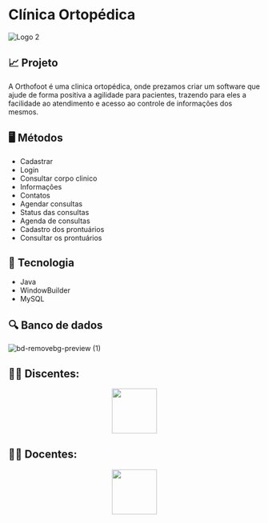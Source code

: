 # Clínica Ortopédica

![Logo 2](https://user-images.githubusercontent.com/111135808/224034532-c135e2cb-9160-4914-9e18-f5193f0aaaa3.png)


<h2> 📈 Projeto </h2>

<p> A Orthofoot é uma clinica ortopédica, onde prezamos criar um software que ajude de forma positiva a agilidade para pacientes, trazendo para eles a facilidade ao atendimento e acesso ao controle de informações dos mesmos. </p>

<h2> 🖥️ Métodos </h2>

+ Cadastrar
+ Login 
+ Consultar corpo clinico
+ Informações
+ Contatos
+ Agendar consultas
+ Status das consultas
+ Agenda de consultas
+ Cadastro dos prontuários
+ Consultar os prontuários

<h2> 🚀 Tecnologia </h2>
 
 + Java 
 + WindowBuilder
 + MySQL
 
 <h2> 🔍 Banco de dados </h2>
 
 ![bd-removebg-preview (1)](https://user-images.githubusercontent.com/111135808/224034862-977c955a-6309-423b-a669-64b03ea63782.png)


 <h2> 🧑‍🎓 Discentes: </h2>
 <div align="center">
  <a href="https://linktr.ee/orthofoot" target="_blank"><img src="https://cdn.jsdelivr.net/gh/devicons/devicon/icons/github/github-original.svg" target="_blank" widht="90" height="90"></a>
 </div>

 <h2> 🧑‍🏫 Docentes: </h2>
 <div align="center">
  <a href="https://linktr.ee/OrthofootDocentes" target="_blank"><img src="https://cdn.jsdelivr.net/gh/devicons/devicon/icons/github/github-original.svg" target="_blank" widht="90" height="90"></a>
 </div>
 

